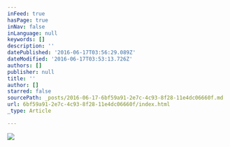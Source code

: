 ```yaml
---
inFeed: true
hasPage: true
inNav: false
inLanguage: null
keywords: []
description: ''
datePublished: '2016-06-17T03:56:29.089Z'
dateModified: '2016-06-17T03:53:13.726Z'
authors: []
publisher: null
title: ''
author: []
starred: false
sourcePath: _posts/2016-06-17-6bf59a91-2e7c-4c93-8f28-11e4dc06660f.md
url: 6bf59a91-2e7c-4c93-8f28-11e4dc06660f/index.html
_type: Article

---
```

![](https://the-grid-user-content.s3-us-west-2.amazonaws.com/cffa3149-6f67-4658-b1d1-0150a1d66021.jpg)